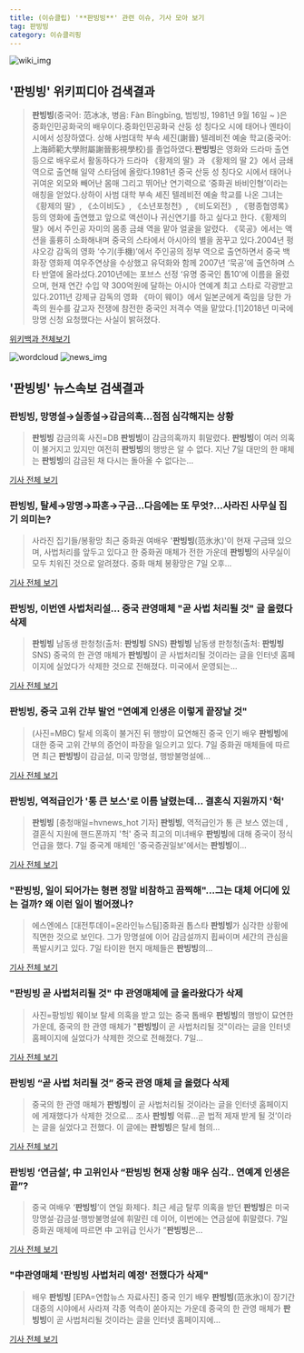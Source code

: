 ```yaml
---
title: (이슈클립) '**판빙빙**' 관련 이슈, 기사 모아 보기
tag: 판빙빙
category: 이슈클리핑
---
```

![wiki_img](https://user-images.githubusercontent.com/42597476/44503234-41136a80-a6d0-11e8-9071-6fc6418eafe4.png)
## **'**판빙빙**'** 위키피디아 검색결과
>**판빙빙**(중국어: 范冰冰, 병음: Fàn Bīngbīng, 범빙빙, 1981년 9월 16일 ~ )은 중화인민공화국의 배우이다.중화인민공화국 산둥 성 칭다오 시에 태어나 옌타이 시에서 성장하였다. 상해 사범대학 부속 셰진(謝晉) 텔레비전 예술 학교(중국어: 上海師範大學附屬謝晉影視學校)를 졸업하였다.**판빙빙**은 영화와 드라마 출연 등으로 배우로서 활동하다가 드라마 《황제의 딸》과 《황제의 딸 2》에서 금쇄 역으로 출연해 일약 스타덤에 올랐다.1981년 중국 산둥 성 칭다오 시에서 태어나 귀여운 외모와 빼어난 몸매 그리고 뛰어난 연기력으로 ‘중화권 바비인형’이라는 애칭을 얻었다.상하이 사범 대학 부속 셰진 텔레비전 예술 학교를 나온 그녀는 《황제의 딸》, 《소이비도》, 《소년포청천》, 《비도외전》, 《평종협영록》 등의 영화에 출연했고 앞으로 액션이나 귀신연기를 하고 싶다고 한다.《황제의 딸》에서 주인공 자미의 몸종 금쇄 역을 맡아 얼굴을 알렸다. 《묵공》에서는 액션을 훌륭히 소화해내며 중국의 스타에서 아시아의 별을 꿈꾸고 있다.2004년 펑샤오강 감독의 영화 ‘수기(手機)’에서 주인공의 정부 역으로 출연하면서 중국 백화장 영화제 여우주연상을 수상했고 유덕화와 함께 2007년 ‘묵공’에 출연하며 스타 반열에 올라섰다.2010년에는 포브스 선정 ‘유명 중국인 톱10’에 이름을 올렸으며, 현재 연간 수입 약 300억원에 달하는 아시아 연예계 최고 스타로 각광받고 있다.2011년 강제규 감독의 영화 《마이 웨이》에서 일본군에게 죽임을 당한 가족의 원수를 갚고자 전쟁에 참전한 중국인 저격수 역을 맡았다.[1]2018년 미국에 망명 신청 요청했다는 사실이 밝혀졌다.

<a href="https://ko.wikipedia.org/wiki/판빙빙" target="_blank">위키백과 전체보기</a>

![wordcloud](https://s3.ap-northeast-2.amazonaws.com/lyrics101-wordcloud/2018-09-08-1536360730.png)
![news_img](https://user-images.githubusercontent.com/42597476/44507050-1206f400-a6e4-11e8-8d98-7ffbfebb353f.png)
## **'**판빙빙**'** 뉴스속보 검색결과
### **판빙빙**, 망명설→실종설→감금의혹…점점 심각해지는 상황

>**판빙빙** 감금의혹 사진=DB **판빙빙**이 감금의혹까지 휘말렸다. **판빙빙**이 여러 의혹이 불거지고 있지만 여전히 **판빙빙**의 행방은 알 수 없다. 지난 7일 대만의 한 매체는 **판빙빙**의 감금된 채 다시는 돌아올 수 없다는...

<a href="http://star.mbn.co.kr/view.php?year=2018&no=566274&refer=portal" target="_blank">기사 전체 보기</a>

### **판빙빙**, 탈세→망명→파혼→구금...다음에는 또 무엇?…사라진 사무실 집기 의미는?

>사라진 집기들/봉황망 최근 중화권 여배우 '**판빙빙**(范氷氷)'이 현재 구금돼 있으며, 사법처리를 앞두고 있다고 한 중화권 매체가 전한 가운데 **판빙빙**의 사무실이 모두 치워진 것으로 알려졌다. 중화 매체 봉황망은 7일 오후...

<a href="http://www.gyotongn.com/news/articleView.html?idxno=199502" target="_blank">기사 전체 보기</a>

### **판빙빙**, 이번엔 사법처리설… 중국 관영매체 "곧 사법 처리될 것" 글 올렸다 삭제

>**판빙빙** 남동생 판청청(출처: **판빙빙** SNS) **판빙빙** 남동생 판청청(출처: **판빙빙** SNS) 중국의 한 관영 매체가 **판빙빙**이 곧 사법처리될 것이라는 글을 인터넷 홈페이지에 실었다가 삭제한 것으로 전해졌다. 미국에서 운영되는...

<a href="http://www.newscj.com/news/articleView.html?idxno=553210" target="_blank">기사 전체 보기</a>

### **판빙빙**, 중국 고위 간부 발언 "연예계 인생은 이렇게 끝장날 것"

>(사진=MBC) 탈세 의혹이 불거진 뒤 행방이 묘연해진 중국 인기 배우 **판빙빙**에 대한 중국 고위 간부의 증언이 파장을 일으키고 있다. 7일 중화권 매체들에 따르면 최근 **판빙빙**이 감금설, 미국 망명설, 행방불명설에...

<a href="http://www.anewsa.com/detail.php?number=1369278&thread=05r02" target="_blank">기사 전체 보기</a>

### **판빙빙**, 역적급인가 '통 큰 보스'로 이름 날렸는데... 결혼식 지원까지 '헉'

>**판빙빙** [충청매일=hvnews_hot 기자] **판빙빙**, 역적급인가 통 큰 보스 였는데 , 결혼식 지원에 핸드폰까지 '헉' 중국 최고의 미녀배우 **판빙빙**에 대해 중국이 정식 언급을 했다. 7일 중국계 매체인 '중국증권일보'에서는 **판빙빙**이...

<a href="http://www.ccdn.co.kr/news/articleView.html?idxno=539283" target="_blank">기사 전체 보기</a>

### "**판빙빙**, 일이 되어가는 형편 정말 비참하고 끔찍해"...그는 대체 어디에 있는 걸까? 왜 이런 일이 벌어졌나?

>에스엔에스 [대전투데이=온라인뉴스팀]중화권 톱스타 **판빙빙**가 심각한 상황에 직면한 것으로 보인다. 그가 망명설에 이어 감금설까지 휩싸이며 세간의 관심을 폭발시키고 있다. 7일 타이완 현지 매체들은 **판빙빙**의...

<a href="http://www.daejeontoday.com/news/articleView.html?idxno=512447" target="_blank">기사 전체 보기</a>

### "**판빙빙** 곧 사법처리될 것" 中 관영매체에 글 올라왔다가 삭제

>사진=팡빙빙 웨이보 탈세 의혹을 받고 있는 중국 톱배우 **판빙빙**의 행방이 묘연한 가운데, 중국의 한 관영 매체가 "**판빙빙**이 곧 사법처리될 것"이라는 글을 인터넷 홈페이지에 실었다가 삭제한 것으로 전해졌다. 7일...

<a href="http://news20.busan.com/controller/newsController.jsp?newsId=20180908000007" target="_blank">기사 전체 보기</a>

### **판빙빙** “곧 사법 처리될 것” 중국 관영 매체 글 올렸다 삭제

>중국의 한 관영 매체가 **판빙빙**이 곧 사법처리될 것이라는 글을 인터넷 홈페이지에 게재했다가 삭제한 것으로... 조사 **판빙빙** 억류…곧 법적 제재 받게 될 것’이라는 글을 실었다고 전했다. 이 글에는 **판빙빙**은 탈세 혐의...

<a href="http://www.kookje.co.kr/news2011/asp/newsbody.asp?code=0500&key=20180908.99099003121" target="_blank">기사 전체 보기</a>

### **판빙빙** ‘연금설’, 中 고위인사 “**판빙빙** 현재 상황 매우 심각.. 연예계 인생은 끝”?

>중국 여배우 ‘**판빙빙**’이 연일 화제다. 최근 세금 탈루 의혹을 받던 **판빙빙**은 미국 망명설·감금설·행방불명설에 휘말린 데 이어, 이번에는 연금설에 휘말렸다. 7일 중화권 매체에 따르면 中 고위급 인사가 “**판빙빙**은...

<a href="http://www.kookje.co.kr/news2011/asp/newsbody.asp?code=0400&key=20180908.99099003130" target="_blank">기사 전체 보기</a>

### "中관영매체 '**판빙빙** 사법처리 예정' 전했다가 삭제"

>배우 **판빙빙** [EPA=연합뉴스 자료사진] 중국 인기 배우 **판빙빙**(范氷氷)이 장기간 대중의 시야에서 사라져 각종 억측이 쏟아지는 가운데 중국의 한 관영 매체가 **판빙빙**이 곧 사법처리될 것이라는 글을 인터넷 홈페이지에...

<a href="http://app.yonhapnews.co.kr/YNA/Basic/SNS/r.aspx?c=AKR20180907123000089&did=1195m" target="_blank">기사 전체 보기</a>


